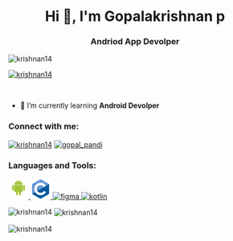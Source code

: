 <h1 align="center">Hi 👋, I'm Gopalakrishnan p</h1>
<h3 align="center">Andriod App Devolper</h3>

<p align="left"> <img src="https://komarev.com/ghpvc/?username=krishnan14&label=Profile%20views&color=0e75b6&style=flat" alt="krishnan14" /> </p>

<p align="left"> <a href="https://github.com/ryo-ma/github-profile-trophy"><img src="https://github-profile-trophy.vercel.app/?username=krishnan14" alt="krishnan14" /></a> </p>

<p align="left"> <a href="https://twitter.com/" target="blank"><img src="https://img.shields.io/twitter/follow/?logo=twitter&style=for-the-badge" alt="" /></a> </p>

- 🌱 I’m currently learning **Android Devolper**

<h3 align="left">Connect with me:</h3>
<p align="left">
<a href="https://stackoverflow.com/users/krishnan14" target="blank"><img align="center" src="https://raw.githubusercontent.com/rahuldkjain/github-profile-readme-generator/master/src/images/icons/Social/stack-overflow.svg" alt="krishnan14" height="30" width="40" /></a>
<a href="https://instagram.com/gopal_pandi" target="blank"><img align="center" src="https://raw.githubusercontent.com/rahuldkjain/github-profile-readme-generator/master/src/images/icons/Social/instagram.svg" alt="gopal_pandi" height="30" width="40" /></a>
</p>

<h3 align="left">Languages and Tools:</h3>
<p align="left"> <a href="https://developer.android.com" target="_blank" rel="noreferrer"> <img src="https://raw.githubusercontent.com/devicons/devicon/master/icons/android/android-original-wordmark.svg" alt="android" width="40" height="40"/> </a> <a href="https://www.cprogramming.com/" target="_blank" rel="noreferrer"> <img src="https://raw.githubusercontent.com/devicons/devicon/master/icons/c/c-original.svg" alt="c" width="40" height="40"/> </a> <a href="https://www.figma.com/" target="_blank" rel="noreferrer"> <img src="https://www.vectorlogo.zone/logos/figma/figma-icon.svg" alt="figma" width="40" height="40"/> </a> <a href="https://kotlinlang.org" target="_blank" rel="noreferrer"> <img src="https://www.vectorlogo.zone/logos/kotlinlang/kotlinlang-icon.svg" alt="kotlin" width="40" height="40"/> </a> </p>

<p><img align="left" src="https://github-readme-stats.vercel.app/api/top-langs?username=krishnan14&show_icons=true&locale=en&layout=compact" alt="krishnan14" /></p>

<p>&nbsp;<img align="center" src="https://github-readme-stats.vercel.app/api?username=krishnan14&show_icons=true&locale=en" alt="krishnan14" /></p>

<p><img align="center" src="https://github-readme-streak-stats.herokuapp.com/?user=krishnan14&" alt="krishnan14" /></p>
